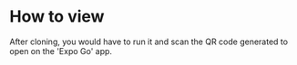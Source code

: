 # How to view
After cloning, you would have to run it and scan the QR code generated to open on the 'Expo Go' app.
